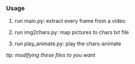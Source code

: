 ### Usage

1. run main.py: extract every frame from a video

2. run img2chars.py: map pictures to chars txt file

3. run play_animate.py: play the chars-animate

*tip: modifying these files to you want*